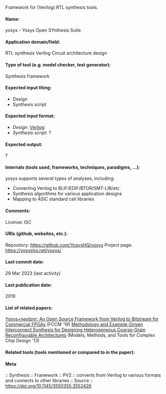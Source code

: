Framework for (Verilog) RTL synthesis tools.

#### Name:
yosys - Yosys Open SYnthesis Suite

#### Application domain/field:
RTL synthesis
Verilog
Circuit architecture design

#### Type of tool (e.g. model checker, test generator):
Synthesis framework

#### Expected input thing:
- Design
- Synthesis script

#### Expected input format:
- *Design*: [Verilog](../Formats/Verilog.md)
- *Synthesis script*:  ?

#### Expected output:
?

#### Internals (tools used, frameworks, techniques, paradigms, ...):
yosys supports several types of analyses, including:
- Converting Verilog to BLIF/EDIF/BTOR/SMT-LIB/etc.
- Synthesis algorithms for various application designs
- Mapping to ASIC standard cell libraries

#### Comments:
License: ISC

#### URIs (github, websites, etc.):
Repository: https://github.com/YosysHQ/yosys
Project page: https://yosyshq.net/yosys/

#### Last commit date:
29 Mar 2023 (last activity)

#### Last publication date:
2019

#### List of related papers:
[Yosys+nextpnr: An Open Source Framework from Verilog to Bitstream for Commercial FPGAs](https://doi.org/10.1109/FCCM.2019.00010) (FCCM '19)
[Methodology and Example-Driven Interconnect Synthesis for Designing Heterogeneous Coarse-Grain Reconfigurable Architectures](https://doi.org/10.1007/978-3-319-01418-0_12) (Models, Methods, and Tools for Complex Chip Design '13)

#### Related tools (tools mentioned or compared to in the paper):

#### Meta
:: Synthesis
:: Framework
:: PV2 :: converts from Verilog to various formats and connects to other libraries
:: Source :: https://doi.org/10.1145/3550355.3552426
